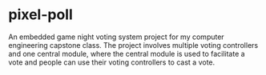 # pixel-poll
An embedded game night voting system project for my computer engineering capstone class. The project involves multiple voting controllers and one central module, where the central module is used to facilitate a vote and people can use their voting controllers to cast a vote.
